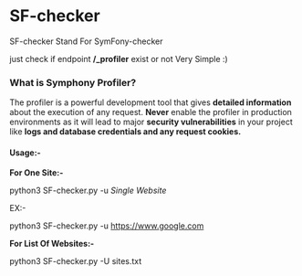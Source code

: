 # SF-checker
SF-checker Stand For SymFony-checker  

just check if endpoint  **/_profiler** exist or not Very Simple :) 

### What is Symphony Profiler?
The profiler is a powerful development tool that gives **detailed information** about the execution of any request. **Never** enable the profiler in production environments as it will lead to major **security vulnerabilities** in your project like **logs and database credentials and any request cookies.**

#### Usage:-


**For One Site:-**

python3 SF-checker.py -u _Single Website_

EX:-

python3 SF-checker.py -u https://www.google.com

**For List Of Websites:-**

python3 SF-checker.py -U sites.txt
